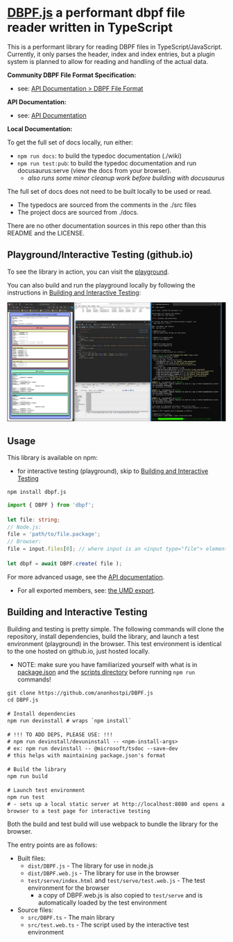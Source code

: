 # [DBPF.js](https://anonhostpi.github.io/DBPF.js) a performant dbpf file reader written in TypeScript

This is a performant library for reading DBPF files in TypeScript/JavaScript. Currently, it only parses the header, index and index entries, but a plugin system is planned to allow for reading and handling of the actual data.

**Community DBPF File Format Specification:**
- see: [API Documentation > DBPF File Format](https://anonhostpi.github.io/DBPF.js/docs/other/spec)

**API Documentation:**
- see: [API Documentation](https://anonhostpi.github.io/DBPF.js/docs/API)

**Local Documentation:**

To get the full set of docs locally, run either:
- `npm run docs`: to build the typedoc documentation (./wiki)
- `npm run test:pub`: to build the typedoc documentation and run docusaurus:serve (view the docs from your browser).
  - _also runs some minor cleanup work before building with docusaurus_

The full set of docs does not need to be built locally to be used or read.
- The typedocs are sourced from the comments in the ./src files 
- The project docs are sourced from ./docs.

There are no other documentation sources in this repo other than this README and the LICENSE.

## Playground/Interactive Testing (github.io)

To see the library in action, you can visit the [playground](https://anonhostpi.github.io/DBPF.js/playground).

You can also build and run the playground locally by following the instructions in [Building and Interactive Testing](#building-and-interactive-testing):

![DBPF.js test environment](https://github.com/anonhostpi/DBPF.js/blob/main/docs/assets/test.png)

## Usage

This library is available on npm:
- for interactive testing (playground), skip to [Building and Interactive Testing](#building-and-interactive-testing)

```pwsh
npm install dbpf.js
```

```typescript
import { DBPF } from 'dbpf';

let file: string;
// Node.js:
file = 'path/to/file.package';
// Browser:
file = input.files[0]; // where input is an <input type="file"> element

let dbpf = await DBPF.create( file );
```

For more advanced usage, see the [API documentation](https://anonhostpi.github.io/DBPF.js/docs/API).
- For all exported members, see: [the UMD export](https://anonhostpi.github.io/DBPF.js/docs/DBPF/variables/dbpf).

## Building and Interactive Testing

Building and testing is pretty simple. The following commands will clone the repository, install dependencies, build the library, and launch a test environment (playground) in the browser. This test environment is identical to the one hosted on github.io, just hosted locally.
- NOTE: make sure you have familiarized yourself with what is in [package.json](package.json) and the [scripts directory](scripts/) before running `npm run` commands!

```pwsh
git clone https://github.com/anonhostpi/DBPF.js
cd DBPF.js

# Install dependencies
npm run devinstall # wraps `npm install`

# !!! TO ADD DEPS, PLEASE USE: !!!
# npm run devinstall/devuninstall -- <npm-install-args>
# ex: npm run devinstall -- @microsoft/tsdoc --save-dev
# this helps with maintaining package.json's format

# Build the library
npm run build

# Launch test environment
npm run test
# - sets up a local static server at http://localhost:8080 and opens a browser to a test page for interactive testing
```

Both the build and test build will use webpack to bundle the library for the browser.

The entry points are as follows:

- Built files:
  - `dist/DBPF.js` - The library for use in node.js
  - `dist/DBPF.web.js` - The library for use in the browser
  - `test/serve/index.html` and `test/serve/test.web.js` - The test environment for the browser
    - a copy of DBPF.web.js is also copied to `test/serve` and is automatically loaded by the test environment
- Source files:
  - `src/DBPF.ts` - The main library
  - `src/test.web.ts` - The script used by the interactive test environment